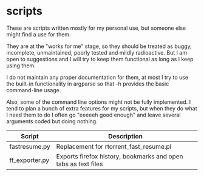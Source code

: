 # scripts
These are scripts written mostly for my personal use, but someone else might find a use for them.

They are at the "works for me" stage, so they should be treated as buggy, incomplete, unmaintained, poorly tested and mildly radioactive. But I am open to suggestions and I will try to keep them functional as long as I keep using them.

I do not maintain any proper documentation for them, at most I try to use the built-in functionality in argparse so that -h provides the basic command-line usage.

Also, some of the command line options might not be fully implemented. I tend to plan a bunch of extra features for my scripts, but when they do what I need them to do I often go "eeeeeh good enough" and leave several arguments coded but doing nothing.

|Script|Description|
|--------------|-----------------------------------------|
|fastresume.py|Replacement for rtorrent_fast_resume.pl|
|ff_exporter.py|Exports firefox history, bookmarks and open tabs as text files|
